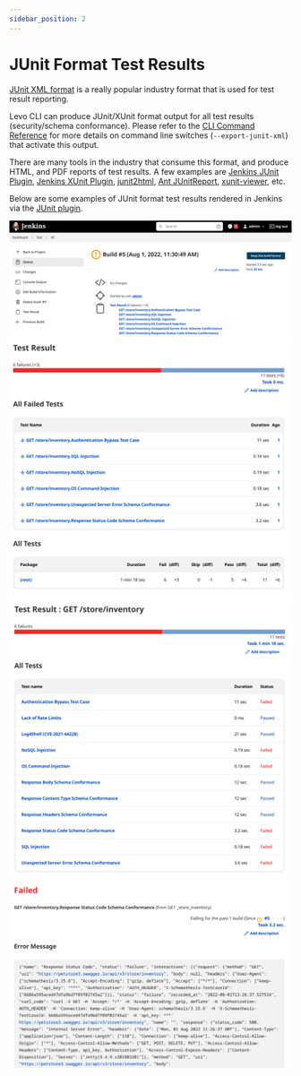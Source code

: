 ```yaml
---
sidebar_position: 2
---
```


# JUnit Format Test Results

[JUnit XML format](https://www.ibm.com/docs/en/developer-for-zos/14.1.0?topic=formats-junit-xml-format) is a really popular industry format that is used for test result reporting.

Levo CLI can produce JUnit/XUnit format output for all test results (security/schema conformance). Please refer to the [CLI Command Reference](../security-contract-testing/levo-cli/levo-cli-command-reference.md) for more details on command line switches (`--export-junit-xml`) that activate this output.

There are many tools in the industry that consume this format, and produce HTML, and PDF reports of test results. A few examples are [Jenkins JUnit Plugin](https://plugins.jenkins.io/junit/), [Jenkins XUnit Plugin](https://plugins.jenkins.io/xunit/), [junit2html](https://gitlab.com/inorton/junit2html), [Ant JUnitReport](https://ant.apache.org/manual/Tasks/junitreport.html), [xunit-viewer](https://github.com/lukejpreston/xunit-viewer), etc.

Below are some examples of JUnit format test results rendered in Jenkins via the [JUnit plugin](https://plugins.jenkins.io/junit/).

![JUnit Build Summary](../assets/junit/jenkins-build-junit-format-summary.png)
![JUnit Build Results](../assets/junit/jenkins-build-junit-format-results.png)
![JUnit Build Detail-1](../assets/junit/jenkins-build-junit-format-detail-1.png)
![JUnit Build Detail-2](../assets/junit/jenkins-build-junit-format-detail-2.png)


